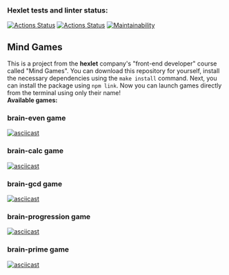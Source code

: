### Hexlet tests and linter status:
[![Actions Status](https://github.com/YankaZabka/frontend-project-lvl1/workflows/linter-check/badge.svg)](https://github.com/YankaZabka/frontend-project-lvl1/actions)
[![Actions Status](https://github.com/YankaZabka/frontend-project-lvl1/workflows/hexlet-check/badge.svg)](https://github.com/YankaZabka/frontend-project-lvl1/actions)
[![Maintainability](https://api.codeclimate.com/v1/badges/a99a88d28ad37a79dbf6/maintainability)](https://codeclimate.com/github/codeclimate/codeclimate/maintainability)  

## Mind Games
This is a project from the **hexlet** company's "front-end developer" course called "Mind Games".
You can download this repository for yourself, install the necessary dependencies using the `make install` command. Next, you can install the package using `npm link`. Now you can launch games directly from the terminal using only their name!  
**Available games:**
### brain-even game 
[![asciicast](https://asciinema.org/a/FND0qGOYM4TpkoVxoUYW6m2FI.svg)](https://asciinema.org/a/FND0qGOYM4TpkoVxoUYW6m2FI)  
### brain-calc game
[![asciicast](https://asciinema.org/a/HhxIpI2afq7g6a4OPBYqYwOIo.svg)](https://asciinema.org/a/HhxIpI2afq7g6a4OPBYqYwOIo)  
### brain-gcd game
[![asciicast](https://asciinema.org/a/0RN6KoNuKMFr1IS2AiGDw2ubb.svg)](https://asciinema.org/a/0RN6KoNuKMFr1IS2AiGDw2ubb)  
### brain-progression game
[![asciicast](https://asciinema.org/a/G2mEqDTp2Dq4PdVOO1bFJy3Du.svg)](https://asciinema.org/a/G2mEqDTp2Dq4PdVOO1bFJy3Du)  
### brain-prime game
[![asciicast](https://asciinema.org/a/ujptRZPxZzof7D3rGTV5rtGPj.svg)](https://asciinema.org/a/ujptRZPxZzof7D3rGTV5rtGPj)